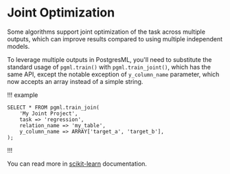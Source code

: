 # Joint Optimization

Some algorithms support joint optimization of the task across multiple outputs, which can improve results compared to using multiple independent models.

To leverage multiple outputs in PostgresML, you'll need to substitute the standard usage of `pgml.train()` with `pgml.train_joint()`, which has the same API, except the notable exception of `y_column_name` parameter, which now accepts an array instead of a simple string.

!!! example

```postgresql
SELECT * FROM pgml.train_join(
    'My Joint Project',
    task => 'regression',
    relation_name => 'my_table',
    y_column_name => ARRAY['target_a', 'target_b'],
);
```

!!!

You can read more in [scikit-learn](https://scikit-learn.org/stable/modules/classes.html#module-sklearn.multioutput) documentation.
